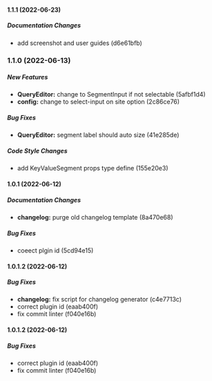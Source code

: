 #### 1.1.1 (2022-06-23)

##### Documentation Changes

*  add screenshot and user guides (d6e61bfb)

### 1.1.0 (2022-06-13)

##### New Features

* **QueryEditor:**  change to SegmentInput if not selectable (5afbf1d4)
* **config:**  change to select-input on site option (2c86ce76)

##### Bug Fixes

* **QueryEditor:**  segment label should auto size (41e285de)

##### Code Style Changes

*  add KeyValueSegment props type define (155e20e3)

#### 1.0.1 (2022-06-12)

##### Documentation Changes

* **changelog:**  purge old changelog template (8a470e68)

##### Bug Fixes

*  coeect plgin id (5cd94e15)

#### 1.0.1.2 (2022-06-12)

##### Bug Fixes

* **changelog:**  fix script for changelog generator (c4e7713c)
*  correct plugin id (eaab400f)
*  fix commit linter (f040e16b)

#### 1.0.1.2 (2022-06-12)

##### Bug Fixes

*  correct plugin id (eaab400f)
*  fix commit linter (f040e16b)

